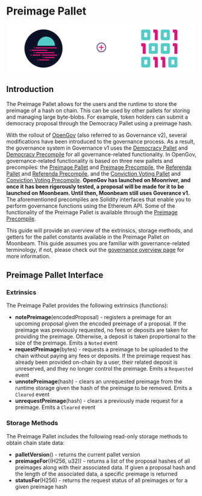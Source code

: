 # Preimage Pallet


![img/preimage-banner.png](img/preimage-banner.png)

## Introduction

The Preimage Pallet allows for the users and the runtime to store the preimage of a hash on chain. This can be used by other pallets for storing and managing large byte-blobs. For example, token holders can submit a democracy proposal through the Democracy Pallet using a preimage hash.

With the rollout of [OpenGov](https://docs.moonbeam.network/learn/features/governance/#opengov) (also referred to as Governance v2), several modifications have been introduced to the governance process. As a result, the governance system in Governance v1 uses the [Democracy Pallet](https://docs.moonbeam.network/builders/pallets-precompiles/pallets/democracy) and [Democracy Precompile](https://docs.moonbeam.network/builders/pallets-precompiles/precompiles/democracy) for all governance-related functionality. In OpenGov, governance-related functionality is based on three new pallets and precompiles: the [Preimage Pallet](https://docs.moonbeam.network/builders/pallets-precompiles/pallets/preimage) and [Preimage Precompile](https://docs.moonbeam.network/builders/pallets-precompiles/precompiles/preimage), the [Referenda Pallet](https://docs.moonbeam.network/builders/pallets-precompiles/pallets/referenda) and [Referenda Precompile](https://docs.moonbeam.network/builders/pallets-precompiles/precompiles/referenda), and the [Conviction Voting Pallet](https://docs.moonbeam.network/builders/pallets-precompiles/pallets/conviction-voting) and [Conviction Voting Precompile](https://docs.moonbeam.network/builders/pallets-precompiles/precompiles/conviction-voting). **OpenGov has launched on Moonriver, and once it has been rigorously tested, a proposal will be made for it to be launched on Moonbeam. Until then, Moonbeam still uses Goverance v1.** The aforementioned precompiles are Solidity interfaces that enable you to perform governance functions using the Ethereum API. Some of the functionality of the Preimage Pallet is available through the [Preimage Precompile](https://docs.moonbeam.network/builders/pallets-precompiles/precompiles/preimage/).

This guide will provide an overview of the extrinsics, storage methods, and getters for the pallet constants available in the Preimage Pallet on Moonbeam. This guide assumes you are familiar with governance-related terminology, if not, please check out the [governance overview page](https://docs.moonbeam.network/learn/features/governance/#opengov) for more information.

## Preimage Pallet Interface

### Extrinsics

The Preimage Pallet provides the following extrinsics (functions):

- **notePreimage**(encodedProposal) - registers a preimage for an upcoming proposal given the encoded preimage of a proposal. If the preimage was previously requested, no fees or deposits are taken for providing the preimage. Otherwise, a deposit is taken proportional to the size of the preimage. Emits a `Noted` event
- **requestPreimage**(bytes) - requests a preimage to be uploaded to the chain without paying any fees or deposits. If the preimage request has already been provided on-chain by a user, their related deposit is unreserved, and they no longer control the preimage. Emits a `Requested` event
- **unnotePreimage**(hash) - clears an unrequested preimage from the runtime storage given the hash of the preimage to be removed. Emits a `Cleared` event
- **unrequestPreimage**(hash) - clears a previously made request for a preimage. Emits a `Cleared` event

### Storage Methods

The Preimage Pallet includes the following read-only storage methods to obtain chain state data:

- **palletVersion**() - returns the current pallet version
- **preimageFor**((H256, u32)) - returns a list of the proposal hashes of all preimages along with their associated data. If given a proposal hash and the length of the associated data, a specific preimage is returned
- **statusFor**(H256) - returns the request status of all preimages or for a given preimage hash